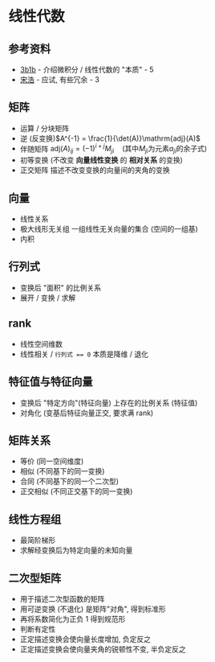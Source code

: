 # 线性代数

## 参考资料

- [3b1b](https://space.bilibili.com/88461692) - 介绍微积分 / 线性代数的 "本质" - 5
- [宋浩](https://space.bilibili.com/66607740) - 应试, 有些冗余 - 3

## 矩阵

- 运算 / 分块矩阵
- 逆 (反变换)$A^{-1} = \frac{1}{\det(A)}\mathrm{adj}(A)$
- 伴随矩阵 $\mathrm{adj}(A)_{ij} = (-1)^{i+j} M_{ji} \quad (\text{其中} M_{ji} \text{为元素} a_{ji} \text{的余子式})$
- 初等变换 (不改变 __向量线性变换__ 的 __相对关系__ 的变换)
- 正交矩阵 描述不改变变换的向量间的夹角的变换

## 向量

- 线性关系
- 极大线形无关组 一组线性无关向量的集合 (空间的一组基)
- 内积

## 行列式

- 变换后 "面积" 的比例关系
- 展开 / 变换 / 求解

## rank

- 线性空间维数
- 线性相关 / `行列式 == 0` 本质是降维 / 退化

## 特征值与特征向量

- 变换后 "特定方向"(特征向量) 上存在的比例关系 (特征值)
- 对角化 (变基后特征向量正交, 要求满 rank)

## 矩阵关系

- 等价 (同一空间维度)
- 相似 (不同基下的同一变换)
- 合同 (不同基下的同一个二次型)
- 正交相似 (不同正交基下的同一变换)

## 线性方程组

- 最简阶梯形
- 求解经变换后为特定向量的未知向量

## 二次型矩阵

- 用于描述二次型函数的矩阵
- 用可逆变换 (不退化) 是矩阵"对角", 得到标准形
- 再将系数简化为正负 1 得到规范形
- 判断有定性
- 正定描述变换会使向量长度增加, 负定反之
- 正定描述变换会使向量夹角的锐顿性不变, 半负定反之
